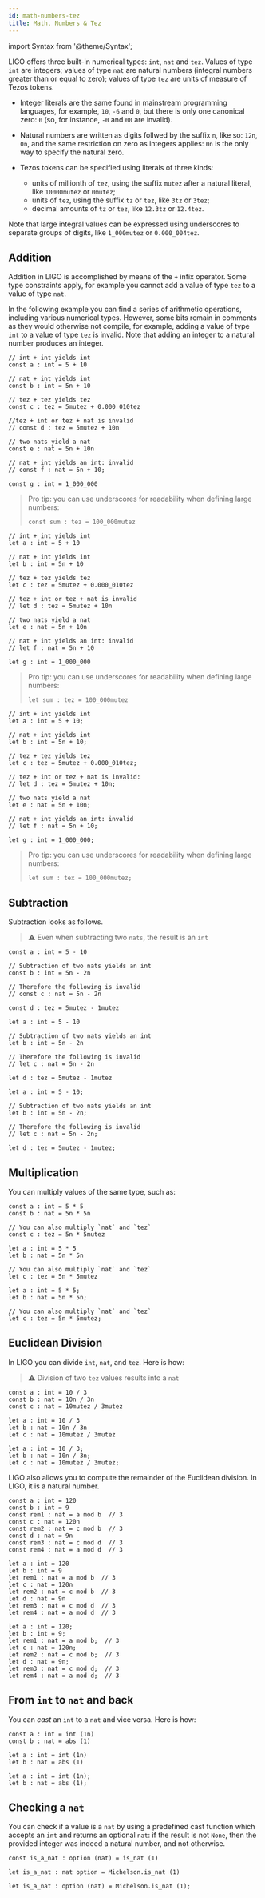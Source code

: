 ```yaml
---
id: math-numbers-tez
title: Math, Numbers & Tez
---
```


import Syntax from '@theme/Syntax';

LIGO offers three built-in numerical types: `int`, `nat` and
`tez`. Values of type `int` are integers; values of type `nat` are
natural numbers (integral numbers greater than or equal to zero);
values of type `tez` are units of measure of Tezos tokens.

  * Integer literals are the same found in mainstream programming
    languages, for example, `10`, `-6` and `0`, but there is only one
    canonical zero: `0` (so, for instance, `-0` and `00` are invalid).

  * Natural numbers are written as digits follwed by the suffix `n`,
    like so: `12n`, `0n`, and the same restriction on zero as integers
    applies: `0n` is the only way to specify the natural zero.

  * Tezos tokens can be specified using literals of three kinds:
      * units of millionth of `tez`, using the suffix `mutez` after a
        natural literal, like `10000mutez` or `0mutez`;
      * units of `tez`, using the suffix `tz` or `tez`, like `3tz` or
        `3tez`;
      * decimal amounts of `tz` or `tez`, like `12.3tz` or `12.4tez`.

Note that large integral values can be expressed using underscores to
separate groups of digits, like `1_000mutez` or `0.000_004tez`.

## Addition

Addition in LIGO is accomplished by means of the `+` infix
operator. Some type constraints apply, for example you cannot add a
value of type `tez` to a value of type `nat`.

In the following example you can find a series of arithmetic
operations, including various numerical types. However, some bits
remain in comments as they would otherwise not compile, for example,
adding a value of type `int` to a value of type `tez` is invalid. Note
that adding an integer to a natural number produces an integer.


<Syntax syntax="pascaligo">

```pascaligo group=a
// int + int yields int
const a : int = 5 + 10

// nat + int yields int
const b : int = 5n + 10

// tez + tez yields tez
const c : tez = 5mutez + 0.000_010tez

//tez + int or tez + nat is invalid
// const d : tez = 5mutez + 10n

// two nats yield a nat
const e : nat = 5n + 10n

// nat + int yields an int: invalid
// const f : nat = 5n + 10;

const g : int = 1_000_000
```

> Pro tip: you can use underscores for readability when defining large
> numbers:
>
>```pascaligo
> const sum : tez = 100_000mutez
>```

</Syntax>
<Syntax syntax="cameligo">

```cameligo group=a
// int + int yields int
let a : int = 5 + 10

// nat + int yields int
let b : int = 5n + 10

// tez + tez yields tez
let c : tez = 5mutez + 0.000_010tez

// tez + int or tez + nat is invalid
// let d : tez = 5mutez + 10n

// two nats yield a nat
let e : nat = 5n + 10n

// nat + int yields an int: invalid
// let f : nat = 5n + 10

let g : int = 1_000_000
```

> Pro tip: you can use underscores for readability when defining large
> numbers:
>
>```cameligo
>let sum : tez = 100_000mutez
>```

</Syntax>
<Syntax syntax="reasonligo">

```reasonligo group=a
// int + int yields int
let a : int = 5 + 10;

// nat + int yields int
let b : int = 5n + 10;

// tez + tez yields tez
let c : tez = 5mutez + 0.000_010tez;

// tez + int or tez + nat is invalid:
// let d : tez = 5mutez + 10n;

// two nats yield a nat
let e : nat = 5n + 10n;

// nat + int yields an int: invalid
// let f : nat = 5n + 10;

let g : int = 1_000_000;
```

> Pro tip: you can use underscores for readability when defining large
> numbers:
>```reasonligo
>let sum : tex = 100_000mutez;
>```

</Syntax>


## Subtraction

Subtraction looks as follows.

> ⚠️ Even when subtracting two `nats`, the result is an `int`


<Syntax syntax="pascaligo">

```pascaligo group=b
const a : int = 5 - 10

// Subtraction of two nats yields an int
const b : int = 5n - 2n

// Therefore the following is invalid
// const c : nat = 5n - 2n

const d : tez = 5mutez - 1mutez
```

</Syntax>
<Syntax syntax="cameligo">

```cameligo group=b
let a : int = 5 - 10

// Subtraction of two nats yields an int
let b : int = 5n - 2n

// Therefore the following is invalid
// let c : nat = 5n - 2n

let d : tez = 5mutez - 1mutez
```

</Syntax>
<Syntax syntax="reasonligo">

```reasonligo group=b
let a : int = 5 - 10;

// Subtraction of two nats yields an int
let b : int = 5n - 2n;

// Therefore the following is invalid
// let c : nat = 5n - 2n;

let d : tez = 5mutez - 1mutez;
```

</Syntax>



## Multiplication

You can multiply values of the same type, such as:


<Syntax syntax="pascaligo">

```pascaligo group=c
const a : int = 5 * 5
const b : nat = 5n * 5n

// You can also multiply `nat` and `tez`
const c : tez = 5n * 5mutez
```

</Syntax>
<Syntax syntax="cameligo">

```cameligo group=c
let a : int = 5 * 5
let b : nat = 5n * 5n

// You can also multiply `nat` and `tez`
let c : tez = 5n * 5mutez
```

</Syntax>
<Syntax syntax="reasonligo">

```reasonligo group=c
let a : int = 5 * 5;
let b : nat = 5n * 5n;

// You can also multiply `nat` and `tez`
let c : tez = 5n * 5mutez;
```

</Syntax>


## Euclidean Division

In LIGO you can divide `int`, `nat`, and `tez`. Here is how:

> ⚠️ Division of two `tez` values results into a `nat`


<Syntax syntax="pascaligo">

```pascaligo group=d
const a : int = 10 / 3
const b : nat = 10n / 3n
const c : nat = 10mutez / 3mutez
```

</Syntax>
<Syntax syntax="cameligo">

```cameligo group=d
let a : int = 10 / 3
let b : nat = 10n / 3n
let c : nat = 10mutez / 3mutez
```

</Syntax>
<Syntax syntax="reasonligo">

```reasonligo group=d
let a : int = 10 / 3;
let b : nat = 10n / 3n;
let c : nat = 10mutez / 3mutez;
```

</Syntax>


LIGO also allows you to compute the remainder of the Euclidean
division. In LIGO, it is a natural number.


<Syntax syntax="pascaligo">

```pascaligo group=d
const a : int = 120
const b : int = 9
const rem1 : nat = a mod b  // 3
const c : nat = 120n
const rem2 : nat = c mod b  // 3
const d : nat = 9n
const rem3 : nat = c mod d  // 3
const rem4 : nat = a mod d  // 3
```

</Syntax>
<Syntax syntax="cameligo">

```cameligo group=d
let a : int = 120
let b : int = 9
let rem1 : nat = a mod b  // 3
let c : nat = 120n
let rem2 : nat = c mod b  // 3
let d : nat = 9n
let rem3 : nat = c mod d  // 3
let rem4 : nat = a mod d  // 3
```

</Syntax>
<Syntax syntax="reasonligo">

```reasonligo group=d
let a : int = 120;
let b : int = 9;
let rem1 : nat = a mod b;  // 3
let c : nat = 120n;
let rem2 : nat = c mod b;  // 3
let d : nat = 9n;
let rem3 : nat = c mod d;  // 3
let rem4 : nat = a mod d;  // 3
```

</Syntax>


## From `int` to `nat` and back

You can *cast* an `int` to a `nat` and vice versa. Here is how:


<Syntax syntax="pascaligo">

```pascaligo group=e
const a : int = int (1n)
const b : nat = abs (1)
```

</Syntax>
<Syntax syntax="cameligo">

```cameligo group=e
let a : int = int (1n)
let b : nat = abs (1)
```

</Syntax>
<Syntax syntax="reasonligo">

```reasonligo group=e
let a : int = int (1n);
let b : nat = abs (1);
```

</Syntax>


## Checking a `nat`

You can check if a value is a `nat` by using a predefined cast
function which accepts an `int` and returns an optional `nat`: if the
result is not `None`, then the provided integer was indeed a natural
number, and not otherwise.


<Syntax syntax="pascaligo">

```pascaligo group=e
const is_a_nat : option (nat) = is_nat (1)
```

</Syntax>
<Syntax syntax="cameligo">

```cameligo group=e
let is_a_nat : nat option = Michelson.is_nat (1)
```

</Syntax>
<Syntax syntax="reasonligo">

```reasonligo group=e
let is_a_nat : option (nat) = Michelson.is_nat (1);
```

</Syntax>

